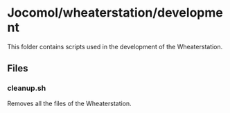 # Jocomol/wheaterstation/development
This folder contains scripts used in the development of the Wheaterstation.

## Files

### cleanup.sh
Removes all the files of the Wheaterstation.
